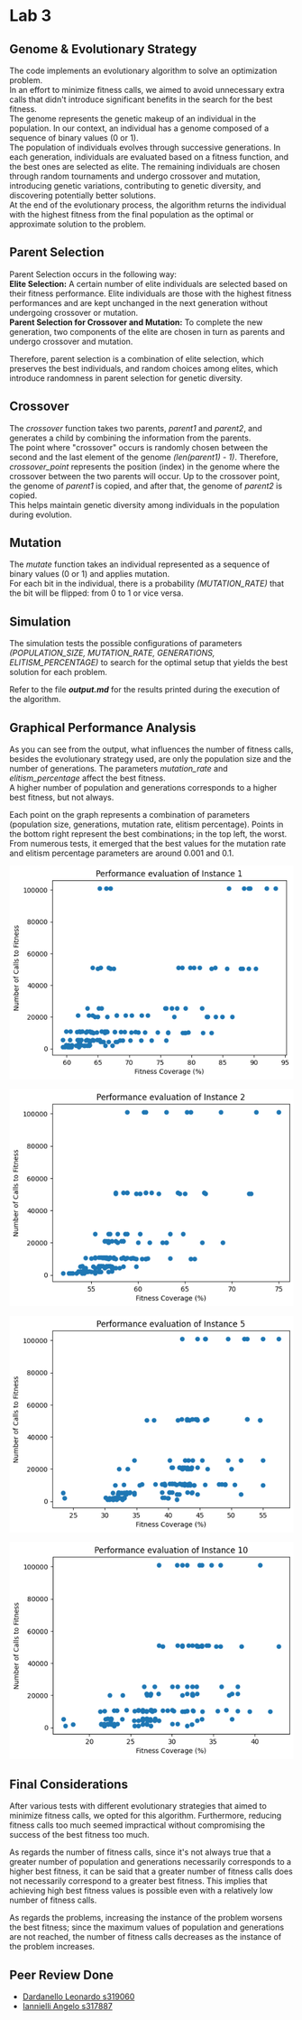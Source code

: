 # Lab 3

## Genome & Evolutionary Strategy
The code implements an evolutionary algorithm to solve an optimization problem.  
In an effort to minimize fitness calls, we aimed to avoid unnecessary extra calls that didn't introduce significant benefits in the search for the best fitness.  
The genome represents the genetic makeup of an individual in the population. In our context, an individual has a genome composed of a sequence of binary values (0 or 1).  
The population of individuals evolves through successive generations. In each generation, individuals are evaluated based on a fitness function, and the best ones are selected as elite. The remaining individuals are chosen through random tournaments and undergo crossover and mutation, introducing genetic variations, contributing to genetic diversity, and discovering potentially better solutions.  
At the end of the evolutionary process, the algorithm returns the individual with the highest fitness from the final population as the optimal or approximate solution to the problem.

## Parent Selection
Parent Selection occurs in the following way:  
**Elite Selection:** A certain number of elite individuals are selected based on their fitness performance. Elite individuals are those with the highest fitness performances and are kept unchanged in the next generation without undergoing crossover or mutation.  
**Parent Selection for Crossover and Mutation:** To complete the new generation, two components of the elite are chosen in turn as parents and undergo crossover and mutation.  

Therefore, parent selection is a combination of elite selection, which preserves the best individuals, and random choices among elites, which introduce randomness in parent selection for genetic diversity.

## Crossover
The *crossover* function takes two parents, *parent1* and *parent2*, and generates a child by combining the information from the parents.  
The point where "crossover" occurs is randomly chosen between the second and the last element of the genome *(len(parent1) - 1)*.
Therefore, *crossover_point* represents the position (index) in the genome where the crossover between the two parents will occur.
Up to the crossover point, the genome of *parent1* is copied, and after that, the genome of *parent2* is copied.  
This helps maintain genetic diversity among individuals in the population during evolution.

## Mutation
The *mutate* function takes an individual represented as a sequence of binary values (0 or 1) and applies mutation.  
For each bit in the individual, there is a probability *(MUTATION_RATE)* that the bit will be flipped: from 0 to 1 or vice versa.

## Simulation
The simulation tests the possible configurations of parameters *(POPULATION_SIZE, MUTATION_RATE, GENERATIONS, ELITISM_PERCENTAGE)* to search for the optimal setup that yields the best solution for each problem.

Refer to the file ***output.md*** for the results printed during the execution of the algorithm.

## Graphical Performance Analysis
As you can see from the output, what influences the number of fitness calls, besides the evolutionary strategy used, are only the population size and the number of generations. The parameters *mutation_rate* and *elitism_percentage* affect the best fitness.  
A higher number of population and generations corresponds to a higher best fitness, but not always.

Each point on the graph represents a combination of parameters (population size, generations, mutation rate, elitism percentage). Points in the bottom right represent the best combinations; in the top left, the worst.
From numerous tests, it emerged that the best values for the mutation rate and elitism percentage parameters are around 0.001 and 0.1.

![Instance 1](Graphs/instance-1.png)

![Instance 2](Graphs/instance-2.png)

![Instance 5](Graphs/instance-5.png)

![Instance 10](Graphs/instance-10.png)

## Final Considerations
After various tests with different evolutionary strategies that aimed to minimize fitness calls, we opted for this algorithm. Furthermore, reducing fitness calls too much seemed impractical without compromising the success of the best fitness too much.

As regards the number of fitness calls, since it's not always true that a greater number of population and generations necessarily corresponds to a higher best fitness, it can be said that a greater number of fitness calls does not necessarily correspond to a greater best fitness. This implies that achieving high best fitness values is possible even with a relatively low number of fitness calls.

As regards the problems, increasing the instance of the problem worsens the best fitness; since the maximum values ​​of population and generations are not reached, the number of fitness calls decreases as the instance of the problem increases.

## Peer Review Done
- [Dardanello Leonardo s319060](https://github.com/LeoDardanello/computational_intelligence/issues/7)
- [Iannielli Angelo s317887](https://github.com/AngeloIannielli/polito-computational-intelligence-23/issues/7)
